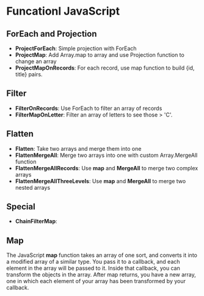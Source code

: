 # Funcationl JavaScript

## ForEach and Projection

- **ProjectForEach**: Simple projection with ForEach
- **ProjectMap**: Add Array.map to array and  use Projection function to change an array
- **ProjectMapOnRecords**: For each record, use map function to build {id, title} pairs.

## Filter

- **FilterOnRecords**: Use ForEach to filter an array of records
- **FilterMapOnLetter**: Filter an array of letters to see those > 'C'.
 
## Flatten

- **Flatten**: Take two arrays and merge them into one
- **FlattenMergeAll**: Merge two arrays into one with custom Array.MergeAll function
- **FlattenMergeAllRecords**: Use **map** and **MergeAll** to merge two complex arrays
- **FlattenMergeAllThreeLevels**: Use **map** and **MergeAll** to merge two nested arrays

## Special

- **ChainFilterMap**: 

## Map

The JavaScript **map** function takes an array of one sort, and converts it into a modified array of a similar type. You pass it to a callback, and each element in the array will be passed to it. Inside that callback, you can transform the objects in the array. After map returns, you have a new array, one in which each element of your array has been transformed by your callback.
